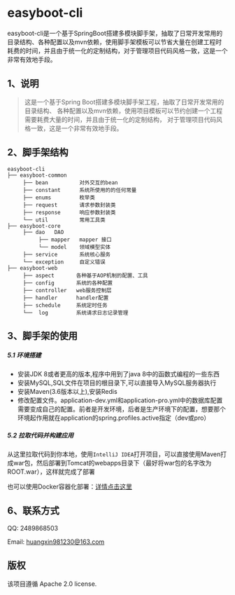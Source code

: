 easyboot-cli
======== 
easyboot-cli是一个基于SpringBoot搭建多模块脚手架，抽取了日常开发常用的目录结构、各种配置以及mvn依赖，使用脚手架模板可以节省大量在创建工程时耗费的时间，并且由于统一化的定制结构，对于管理项目代码风格一致，这是一个非常有效地手段。

1、说明
------------
> 这是一个基于Spring Boot搭建多模块脚手架工程，抽取了日常开发常用的目录结构、
> 各种配置以及mvn依赖，使用项目模板可以节约创建一个工程需要耗费大量的时间，并且由于统一化的定制结构，
> 对于管理项目代码风格一致，这是一个非常有效地手段。 
 
 
2、脚手架结构 
------------
```puml
easyboot-cli
├── easyboot-common
     ├── bean          对外交互的bean
     ├── constant      系统所使用的的任何常量
     ├── enums         枚举类
     ├── request       请求参数封装类
     ├── response      响应参数封装类
     └── util          常用工具类
├── easyboot-core
     ├── dao   DAO
          ├── mapper   mapper 接口
          └── model    领域模型实体
     ├── service       系统核心服务
     └── exception     自定义错误
├── easyboot-web
     ├── aspect       各种基于AOP机制的配置、工具
     ├── config       系统的各种配置
     ├── controller   web服务控制层
     ├── handler      handler配置
     ├── schedule     系统定时任务
     └──  log         系统请求日志记录管理
```


3、脚手架的使用
------

##### 5.1 环境搭建

* 安装JDK 8或者更高的版本,程序中用到了java 8中的函数式编程的一些东西
* 安装MySQL,SQL文件在项目的根目录下,可以直接导入MySQL服务器执行
* 安装Maven(3.6版本以上),安装Redis
* 修改配置文件。application-dev.yml和application-pro.yml中的数据库配置需要变成自己的配置。前者是开发环境，后者是生产环境下的配置，想要那个环境起作用就在application的spring.profiles.active指定（dev或pro）

##### 5.2 拉取代码并构建应用
从这里拉取代码到你本地，使用`IntelliJ IDEA`打开项目，可以直接使用Maven打成war包，然后部署到Tomcat的webapps目录下（最好将war包的名字改为ROOT.war），这样就完成了部署

也可以使用Docker容器化部署：[详情点击这里](https://www.easyboot.top/article/details/211)


6、联系方式
------
QQ: 2489868503

Email: huangxin981230@163.com


版权 
-------
该项目遵循 Apache 2.0 license.

